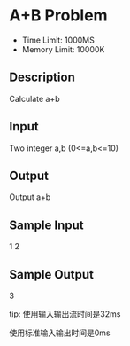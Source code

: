# A+B Problem

- Time Limit: 1000MS		
- Memory Limit: 10000K

## Description
Calculate a+b

## Input

Two integer a,b (0<=a,b<=10)
## Output
Output a+b

## Sample Input
1 2

## Sample Output
3

tip:
使用输入输出流时间是32ms

使用标准输入输出时间是0ms